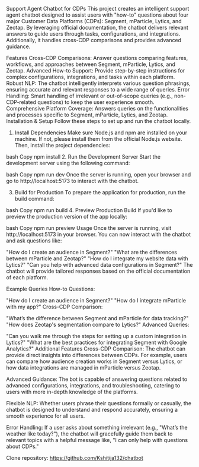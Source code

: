 Support Agent Chatbot for CDPs
This project creates an intelligent support agent chatbot designed to assist users with "how-to" questions about four major Customer Data Platforms (CDPs): Segment, mParticle, Lytics, and Zeotap. By leveraging official documentation, the chatbot delivers relevant answers to guide users through tasks, configurations, and integrations. Additionally, it handles cross-CDP comparisons and provides advanced guidance.

Features
Cross-CDP Comparisons: Answer questions comparing features, workflows, and approaches between Segment, mParticle, Lytics, and Zeotap.
Advanced How-to Support: Provide step-by-step instructions for complex configurations, integrations, and tasks within each platform.
Robust NLP: The chatbot intelligently interprets various question phrasings, ensuring accurate and relevant responses to a wide range of queries.
Error Handling: Smart handling of irrelevant or out-of-scope queries (e.g., non-CDP-related questions) to keep the user experience smooth.
Comprehensive Platform Coverage: Answers queries on the functionalities and processes specific to Segment, mParticle, Lytics, and Zeotap.
Installation & Setup
Follow these steps to set up and run the chatbot locally.

1. Install Dependencies
Make sure Node.js and npm are installed on your machine. If not, please install them from the official Node.js website. Then, install the project dependencies:

bash
Copy
npm install
2. Run the Development Server
Start the development server using the following command:

bash
Copy
npm run dev
Once the server is running, open your browser and go to http://localhost:5173 to interact with the chatbot.

3. Build for Production
To prepare the application for production, run the build command:

bash
Copy
npm run build
4. Preview Production Build
If you'd like to preview the production version of the app locally:

bash
Copy
npm run preview
Usage
Once the server is running, visit http://localhost:5173 in your browser. You can now interact with the chatbot and ask questions like:

"How do I create an audience in Segment?"
"What are the differences between mParticle and Zeotap?"
"How do I integrate my website data with Lytics?"
"Can you help with advanced data configurations in Segment?"
The chatbot will provide tailored responses based on the official documentation of each platform.

Example Queries
How-to Questions:

"How do I create an audience in Segment?"
"How do I integrate mParticle with my app?"
Cross-CDP Comparison:

"What’s the difference between Segment and mParticle for data tracking?"
"How does Zeotap's segmentation compare to Lytics?"
Advanced Queries:

"Can you walk me through the steps for setting up a custom integration in Lytics?"
"What are the best practices for integrating Segment with Google Analytics?"
Additional Features
Cross-CDP Comparison: The chatbot can provide direct insights into differences between CDPs. For example, users can compare how audience creation works in Segment versus Lytics, or how data integrations are managed in mParticle versus Zeotap.

Advanced Guidance: The bot is capable of answering questions related to advanced configurations, integrations, and troubleshooting, catering to users with more in-depth knowledge of the platforms.

Flexible NLP: Whether users phrase their questions formally or casually, the chatbot is designed to understand and respond accurately, ensuring a smooth experience for all users.

Error Handling: If a user asks about something irrelevant (e.g., "What’s the weather like today?"), the chatbot will gracefully guide them back to relevant topics with a helpful message like, "I can only help with questions about CDPs."

Clone repository: https://github.com/Kshitija132/chatbot